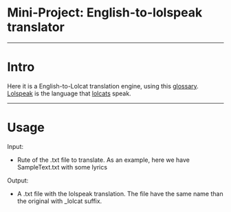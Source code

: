 # Mini-Project: English-to-lolspeak translator
---


# Intro

Here it is a English-to-Lolcat translation engine, using this [glossary](https://github.com/normansimonr/Dumb-Cogs/blob/master/lolz/data/tranzlashun.json). [Lolspeak](https://en.wiktionary.org/wiki/lolspeak) is the language that [lolcats](https://en.wikipedia.org/wiki/Lolcat) speak. 

---

# Usage 

Input:
* Rute of the .txt file to translate. As an example, here we have SampleText.txt with some lyrics

Output:
* A .txt file with the lolspeak translation. The file have the same name than the original with _lolcat suffix.